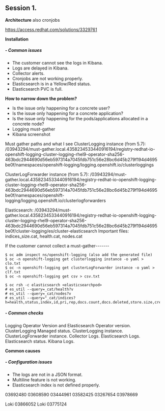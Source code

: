 ## Session 1. 
**Architecture** also cronjobs

https://access.redhat.com/solutions/3329761

**Installation**
##### - Common issues
- The customer cannot see the logs in Kibana.
- Logs are delayed in Kibana.
- Collector alerts.
- Cronjobs are not working properly.
- Elasticsearch is in a Yellow/Red status.
- Elasticsearch PVC is full.

**How to narrow down the problem?**

- Is the issue only happening for a concrete user?
- Is the issue only happening for a concrete application?
- Is the issue only happening for the pods/applications allocated in a concrete node?
- Logging must-gather
- Kibana screenshot

Must gather paths and what I see
ClusterLogging instance (from 5.7): /03943294/must-gather.local.4358234533440916194/registry-redhat-io-openshift-logging-cluster-logging-rhel9-operator-sha256-463bdc2944690d56eb597314a7045fdb751c56e28bc6d45b279f194d4695be0f/namespaces/openshift-logging/logging.openshift.io/clusterloggings

ClusterLogForwarder instance (from 5.7): /03943294/must-gather.local.4358234533440916194/registry-redhat-io-openshift-logging-cluster-logging-rhel9-operator-sha256-463bdc2944690d56eb597314a7045fdb751c56e28bc6d45b279f194d4695be0f/namespaces/openshift-logging/logging.openshift.io/clusterlogforwarders

Elasticsearch: /03943294/must-gather.local.4358234533440916194/registry-redhat-io-openshift-logging-cluster-logging-rhel9-operator-sha256-463bdc2944690d56eb597314a7045fdb751c56e28bc6d45b279f194d4695be0f/cluster-logging/es/cluster-elasticsearch
Important files: indices_size.cat, health.cat, nodes.cat

If the customer cannot collect a must-gather-------
```
$ oc adm inspect ns/openshift-logging (also add the generated file)
$ oc -n openshift-logging get clusterlogging instance -o yaml > clo.txt
$ oc -n openshift-logging get clusterLogForwarder instance -o yaml > clf.txt
$ oc -n openshift-logging get csv > csv.txt

$ oc rsh -c elasticsearch <elasticsearchpod>
# es_util --query=_cat/health?v
# es_util --query=_cat/nodes?v
# es_util --query="_cat/indices?h=health,status,index,id,pri,rep,docs.count,docs.deleted,store.size,creation.date.string&v="
```

##### - Common checks

Logging Operator Version and Elasticsearch Operator version.
ClusterLogging Managed status.
ClusterLogging instance.
ClusterLogForwarder instance.
Collector Logs.
Elasticsearch Logs.
Elasticsearch status.
Kibana Logs.



**Common causes**

##### - Configuration issues
- The logs are not in a JSON format.
- Multiline feature is not working.
- Elasticsearch index is not defined properly.

  

03692480
03608590
03444961
03582425
03267654
03978669


Loki 03866052
Loki 03775124
